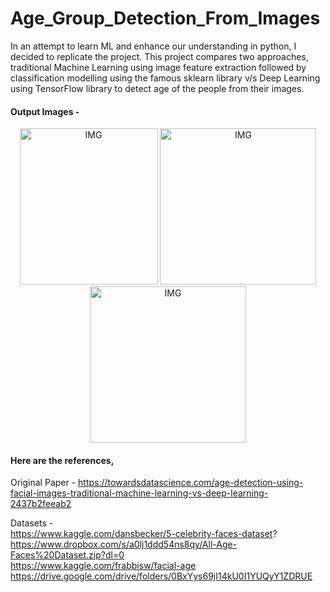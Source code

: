 # Age_Group_Detection_From_Images



In an attempt to learn ML and enhance our understanding in python, I decided to replicate the project. This project compares two approaches, traditional Machine Learning using image feature extraction followed by classification modelling using the famous sklearn library v/s Deep Learning  using TensorFlow library to detect age of the people from their images.
  
  


#### Output Images - 
<p align = 'center'>
 <img height=250 width = 221 src="https://drive.google.com/uc?export=view&id=105WDA3bD5OG2BTQC3SvOQE4pqT5VrbBf" alt="IMG" /> 
 <img height=250 src="https://drive.google.com/uc?export=view&id=10d5986MYq2yQPaAf8OynSvflFnMRNILj" alt="IMG" /> 
 <img height=250 src="https://drive.google.com/uc?export=view&id=10M8bSN5bco6Sh1NVYHnYdQaY7QI_gDZO" alt="IMG" />
</p>


#### Here are the references,

Original Paper - <https://towardsdatascience.com/age-detection-using-facial-images-traditional-machine-learning-vs-deep-learning-2437b2feeab2>  
  
Datasets -  
  https://www.kaggle.com/dansbecker/5-celebrity-faces-dataset?  
  https://www.dropbox.com/s/a0lj1ddd54ns8qy/All-Age-Faces%20Dataset.zip?dl=0    
  https://www.kaggle.com/frabbisw/facial-age  
  https://drive.google.com/drive/folders/0BxYys69jI14kU0I1YUQyY1ZDRUE
